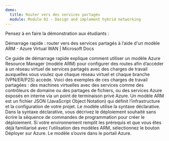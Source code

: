 ```yaml
---
demo:
  title: Router vers des services partagés
  module: Module 02 - Design and implement hybrid networking
---
```

Pensez à en faire la démonstration aux étudiants : 

Démarrage rapide : router vers des services partagés à l’aide d'un modèle ARM - Azure Virtual WAN | Microsoft Docs

Ce guide de démarrage rapide explique comment utiliser un modèle Azure Resource Manager (modèle ARM) pour configurer des routes afin d’accéder à un réseau virtuel de services partagés avec des charges de travail auxquelles vous voulez que chaque réseau virtuel et chaque branche (VPN/ER/P2S) accède. Voici des exemples de ces charges de travail partagées : des machines virtuelles avec des services comme des contrôleurs de domaine ou des partages de fichiers, ou des services Azure exposés en interne via un point de terminaison privé Azure.
Un modèle ARM est un fichier JSON (JavaScript Object Notation) qui définit l’infrastructure et la configuration de votre projet. Le modèle utilise la syntaxe déclarative. Dans la syntaxe déclarative, vous décrivez le déploiement souhaité sans écrire la séquence de commandes de programmation pour créer le déploiement.
Si votre environnement remplit les prérequis et que vous êtes déjà familiarisé avec l’utilisation des modèles ARM, sélectionnez le bouton Déployer sur Azure. Le modèle s’ouvre dans le portail Azure.

